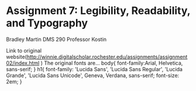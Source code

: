 # Assignment 7: Legibility, Readability, and Typography

Bradley Martin
DMS 290
Professor Kostin

Link to original website(http://winnie.digitalscholar.rochester.edu/assignments/assignment02/index.html )
The original fonts are...
body{
	font-family:Arial, Helvetica, sans-serif;
}
h1{
	font-family: 'Lucida Sans', 'Lucida Sans Regular', 'Lucida Grande', 'Lucida Sans Unicode', Geneva, Verdana, sans-serif;
    font-size: 2em;
}